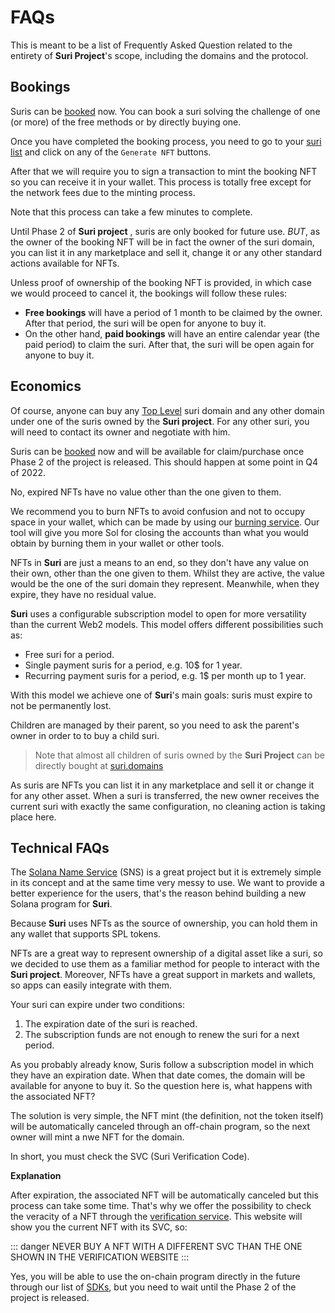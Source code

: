 # FAQs

This is meant to be a list of Frequently Asked Question related to the entirety of **Suri Project**'s scope, including the domains and
the protocol.

## Bookings

<FaqBox title="How can I book a suri?">

Suris can be [booked](https://suri.domains/booking) now. You can book a suri solving the challenge of one (or more) of
the free methods or by directly buying one.

</FaqBox>

<FaqBox title="How can I obtain the NFT corresponding to my booking?">

Once you have completed the booking process, you need to go to your [suri list](https://suri.domains/my-suris) and click
on any of the `Generate NFT` buttons.

After that we will require you to sign a transaction to mint the booking NFT so you can receive it in your wallet. This process
is totally free except for the network fees due to the minting process.

Note that this process can take a few minutes to complete.

</FaqBox>

<FaqBox title="I've already booked a suri, what can I do with it?">

Until Phase 2 of  **Suri project** , suris are only booked for future use. _BUT_, as the owner of the
booking NFT will be in fact the owner of the suri domain, you can list it in any marketplace and sell it, change it or
any other standard actions available for NFTs.

</FaqBox>

<FaqBox title="What happens if I lose a booking NFT or if I burn it?">

Unless proof of ownership of the booking NFT is provided, in which case we would proceed to cancel it, the bookings will
follow these rules:

- **Free bookings** will have a period of 1 month to be claimed by the owner. After that period, the suri will be open
  for anyone to buy it.
- On the other hand, **paid bookings** will have an entire calendar year (the paid period) to claim the suri. After that, the suri
  will be open again for anyone to buy it.

</FaqBox>

## Economics

<FaqBox title="Will I be able to buy my own Suri domain?">

Of course, anyone can buy any [Top Level][TLD] suri domain and any other domain under one of the suris owned by the
**Suri project**. For any other suri, you will need to contact its owner and negotiate with him.

</FaqBox>

<FaqBox title="When will I be able to buy a Suri domain?">

Suris can be [booked](https://suri.domains/booking) now and will be available for claim/purchase once Phase 2 of the
project is released. This should happen at some point in Q4 of 2022.

</FaqBox>

<FaqBox title="Is there any value remaining in expired NFTs?">

No, expired NFTs have no value other than the one given to them.

We recommend you to burn NFTs to avoid confusion and not to occupy space in your wallet, which can be made by using
our [burning service](https://suri.domains/burn). Our tool will give you more Sol for closing the accounts than what you
would obtain by burning them in your wallet or other tools.

</FaqBox>

<FaqBox title="Are NFTs going to be sold as a source of revenue?">

NFTs in **Suri** are just a means to an end, so they don't have any value on their own, other than the one given to them. Whilst
they are active, the value would be the one of the suri domain they represent. Meanwhile, when they expire, they have no residual
value.

</FaqBox>

<FaqBox title="Why is Suri using a subscription model?">

**Suri** uses a configurable subscription model to open for more versatility than the current Web2 models. This model
offers different possibilities such as:

- Free suri for a period.
- Single payment suris for a period, e.g. 10$ for 1 year.
- Recurring payment suris for a period, e.g. 1$ per month up to 1 year.

With this model we achieve one of **Suri**'s main goals: suris must expire to not be permanently lost.

</FaqBox>

<FaqBox title="Can I buy a sublevel of a suri?">

Children are managed by their parent, so you need to ask the parent's owner in order to to buy a child suri.

> Note that almost all children of suris owned by the **Suri Project** can be directly bought
> at [suri.domains](https://suri.domains)

</FaqBox>

<FaqBox title="Can I sell my Suri domain?">

As suris are NFTs you can list it in any marketplace and sell it or change it for any other asset. When a suri is
transferred, the new owner receives the current suri with exactly the same configuration, no cleaning action is taking
place here.

</FaqBox>

## Technical FAQs

<FaqBox title="Why don't we use SNS?">

The [Solana Name Service][SNS] (SNS) is a great project but it is extremely simple in its concept and at the same time
very messy to use. We want to provide a better experience for the users, that's the reason behind building a new Solana
program for **Suri**.

</FaqBox>

<FaqBox title="Can I hold my Suri domain's NFT in my wallet?">

Because **Suri** uses NFTs as the source of ownership, you can hold them in any wallet that supports SPL tokens.

</FaqBox>

<FaqBox title="Why does Suri use NFTs?">

NFTs are a great way to represent ownership of a digital asset like a suri, so we decided to use them as a familiar
method for people to interact with the **Suri project**. Moreover, NFTs have a great support in markets and wallets, so
apps can easily integrate with them.

</FaqBox>

<FaqBox title="When does my suri expire?">

Your suri can expire under two conditions:

1. The expiration date of the suri is reached.
2. The subscription funds are not enough to renew the suri for a next period.

</FaqBox>

<FaqBox title="What happens when my Suri domain expires?">

As you probably already know, Suris follow a subscription model in which they have an expiration date. When that date
comes, the domain will be available for anyone to buy it. So the question here is, what happens with the associated NFT?

The solution is very simple, the NFT mint (the definition, not the token itself) will be automatically canceled through
an off-chain program, so the next owner will mint a nwe NFT for the domain.

</FaqBox>

<FaqBox title="How do I confirm the veracity of a suri NFT?">

In short, you must check the SVC (Suri Verification Code).

**Explanation**

After expiration, the associated NFT will be automatically canceled but this process can take some time. That's why we
offer the possibility to check the veracity of a NFT through
the [verification service](https://suri.domains/domain/verify). This website will show you the current NFT with its SVC,
so:

::: danger
NEVER BUY A NFT WITH A DIFFERENT SVC THAN THE ONE SHOWN IN THE VERIFICATION WEBSITE
:::

</FaqBox>

<FaqBox title="Can I use the Suri's on-chain program directly?">

Yes, you will be able to use the on-chain program directly in the future through our list
of [SDKs](/en/development/sdk/), but you need to wait until the Phase 2 of the project is released.

</FaqBox>

[TLD]: https://en.wikipedia.org/wiki/Top-level_domain

[SNS]: https://spl.solana.com/name-service#:~:text=A%20SPL%20program%20for%20issuing,public%20keys%20with%20various%20links.